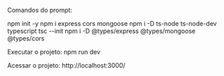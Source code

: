 Comandos do prompt:

npm init -y
npm i express cors mongoose
npm i -D ts-node ts-node-dev typescript
tsc --init
npm i -D @types/express @types/mongoose @types/cors

Executar o projeto:
npm run dev

Acessar o projeto:
http://localhost:3000/
